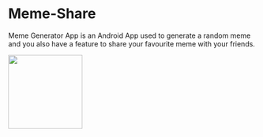 # Meme-Share
Meme Generator App is an Android App used to generate a random meme and you also have a feature to share your favourite meme with your friends.



<!-- ![WhatsApp Image 2022-04-12 at 11 58 09 AM](https://user-images.githubusercontent.com/76262127/162894860-97673156-dbd1-40e1-be34-37fa2be634f0.jpeg) -->
<img src="https://user-images.githubusercontent.com/76262127/162894860-97673156-dbd1-40e1-be34-37fa2be634f0.jpeg" height="150" width="150" >
